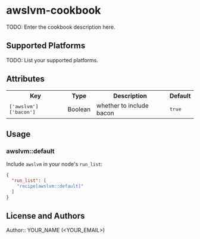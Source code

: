 # awslvm-cookbook

TODO: Enter the cookbook description here.

## Supported Platforms

TODO: List your supported platforms.

## Attributes

<table>
  <tr>
    <th>Key</th>
    <th>Type</th>
    <th>Description</th>
    <th>Default</th>
  </tr>
  <tr>
    <td><tt>['awslvm']['bacon']</tt></td>
    <td>Boolean</td>
    <td>whether to include bacon</td>
    <td><tt>true</tt></td>
  </tr>
</table>

## Usage

### awslvm::default

Include `awslvm` in your node's `run_list`:

```json
{
  "run_list": [
    "recipe[awslvm::default]"
  ]
}
```

## License and Authors

Author:: YOUR_NAME (<YOUR_EMAIL>)

